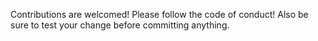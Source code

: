  Contributions are welcomed! Please follow the code of conduct! Also be sure to test your change before committing anything.

